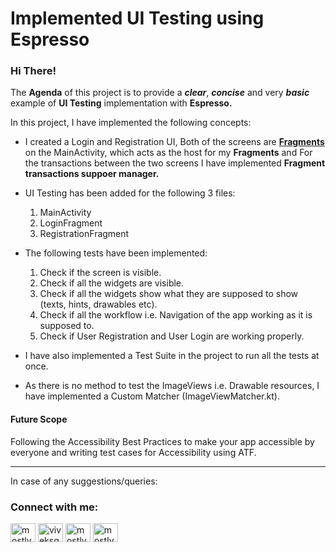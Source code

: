 # Implemented UI Testing using Espresso

<H3> Hi There! </H3>

<p> The <b>Agenda</b> of this project is to provide a <i><b>clear</b></i>, <i><b>concise</b></i> and very <i><b>basic</b></i> example of <b>UI Testing</b> implementation with 
  <b>Espresso.</b></p>
<P> In this project, I have implemented the following concepts: </P>
<ul>
  <li> <p>I created a Login and Registration UI, Both of the screens are <b> <a href="https://developer.android.com/guide/fragments/create">Fragments</a></b> on the MainActivity,
    which acts as the host for my <b>Fragments</b> and For the transactions between the two screens I have implemented <b> Fragment transactions suppoer manager.</b>
  </p></li>
  <li>
    <p>
    UI Testing has been added for the following 3 files:
      <ol>
        <li>MainActivity</li>
        <li>LoginFragment</li>
        <li>RegistrationFragment</li>
    </ol>
  </li>
  <li>
    <p></p>
    The following tests have been implemented:
    <p></p>
    <ol>
      <li> 
        Check if the screen is visible.</li>
      <li>
        Check if all the widgets are visible.
      </li>
       <li>
        Check if all the widgets show what they are supposed to show (texts, hints, drawables etc).
      </li>
             <li>
        Check if all the workflow i.e. Navigation of the app working as it is supposed to.
      </li>
                  <li>
        Check if User Registration and User Login are working properly.
      </li>
    </ol>
      </li>
  <p></p>
  <li>
    I have also implemented a Test Suite in the project to run all the tests at once.
  </li>
  
  <p></p>
  
  <li> As there is no method to test the ImageViews i.e. Drawable resources, I have implemented a Custom Matcher (ImageViewMatcher.kt).</li>
       
</ul>

<h4> Future Scope</h4> Following the Accessibility Best Practices to make your app accessible by everyone and writing test cases for Accessibility using ATF.
<hr>
In case of any suggestions/queries:
<h3 align="left">Connect with me:</h3>
<p align="left">
<a href="https://twitter.com/mostlyprogramin" target="blank"><img align="center" src="https://raw.githubusercontent.com/rahuldkjain/github-profile-readme-generator/master/src/images/icons/Social/twitter.svg" alt="mostlyprogramin" height="30" width="40" /></a>
<a href="https://linkedin.com/in/viveksgarg" target="blank"><img align="center" src="https://raw.githubusercontent.com/rahuldkjain/github-profile-readme-generator/master/src/images/icons/Social/linked-in-alt.svg" alt="viveksgarg" height="30" width="40" /></a>
<a href="https://instagram.com/mostlyprograming" target="blank"><img align="center" src="https://raw.githubusercontent.com/rahuldkjain/github-profile-readme-generator/master/src/images/icons/Social/instagram.svg" alt="mostlyprograming" height="30" width="40" /></a>
<a href="https://www.youtube.com/c/mostlyprograming" target="blank"><img align="center" src="https://raw.githubusercontent.com/rahuldkjain/github-profile-readme-generator/master/src/images/icons/Social/youtube.svg" alt="mostlyprograming" height="30" width="40" /></a>
</p>
